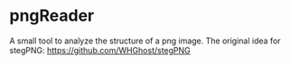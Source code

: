 # pngReader
A small tool to analyze the structure of a png image.
The original idea for stegPNG: https://github.com/WHGhost/stegPNG
